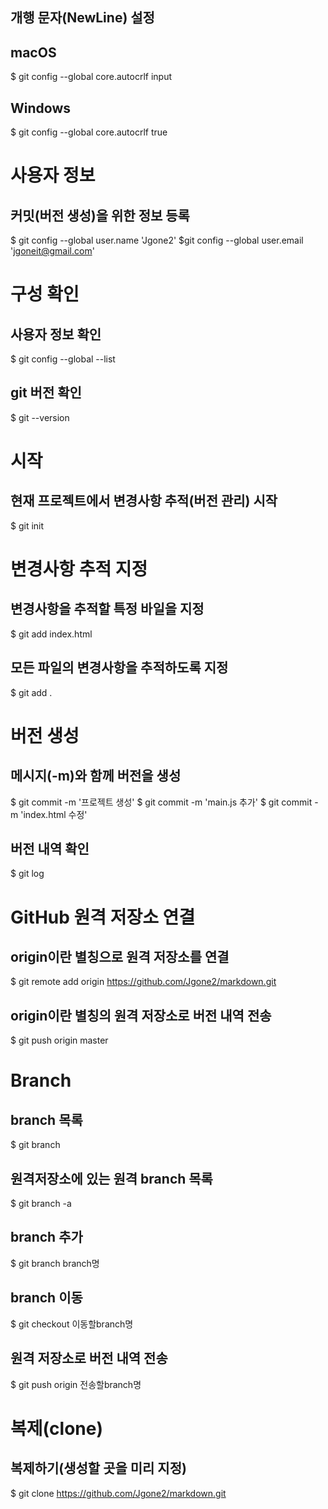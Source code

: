 ## 개행 문자(NewLine) 설정
## macOS
$ git config --global core.autocrlf input
## Windows
$ git config --global core.autocrlf true

# 사용자 정보
## 커밋(버전 생성)을 위한 정보 등록
$ git config --global user.name 'Jgone2'
$git config --global user.email 'jgoneit@gmail.com'

# 구성 확인
## 사용자 정보 확인
$ git config --global --list
## git 버전 확인
$ git --version

# 시작
## 현재 프로젝트에서 변경사항 추적(버전 관리) 시작
$ git init

# 변경사항 추적 지정
## 변경사항을 추적할 특정 바일을 지정
$ git add index.html
## 모든 파일의 변경사항을 추적하도록 지정
$ git add .

# 버전 생성
## 메시지(-m)와 함께 버전을 생성
$ git commit -m '프로젝트 생성'
$ git commit -m 'main.js 추가'
$ git commit -m 'index.html 수정'
## 버전 내역 확인
$ git log

# GitHub 원격 저장소 연결
## origin이란 별칭으로 원격 저장소를 연결
$ git remote add origin https://github.com/Jgone2/markdown.git
## origin이란 별칭의 원격 저장소로 버전 내역 전송
$ git push origin master

# Branch
## branch 목록
$ git branch
## 원격저장소에 있는 원격 branch 목록
$ git branch -a
## branch 추가
$ git branch branch명
## branch 이동
$ git checkout 이동할branch명
## 원격 저장소로 버전 내역 전송
$ git push origin 전송할branch명

# 복제(clone)
## 복제하기(생성할 곳을 미리 지정)
$ git clone https://github.com/Jgone2/markdown.git